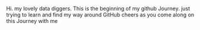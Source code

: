 Hi. my lovely data diggers.
This is the beginning of my github Journey.
just trying to learn and find my way around GitHub
cheers as you come along on this Journey with me 
